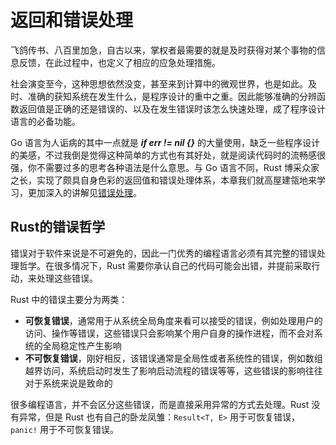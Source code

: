 # 返回和错误处理

飞鸽传书、八百里加急，自古以来，掌权者最需要的就是及时获得对某个事物的信息反馈，在此过程中，也定义了相应的应急处理措施。

社会演变至今，这种思想依然没变，甚至来到计算中的微观世界，也是如此。及时、准确的获知系统在发生什么，是程序设计的重中之重。因此能够准确的分辨函数返回值是正确的还是错误的、以及在发生错误时该怎么快速处理，成了程序设计语言的必备功能。

Go 语言为人诟病的其中一点就是 ***if err != nil {}*** 的大量使用，缺乏一些程序设计的美感，不过我倒是觉得这种简单的方式也有其好处，就是阅读代码时的流畅感很强，你不需要过多的思考各种语法是什么意思。与 Go 语言不同，Rust 博采众家之长，实现了颇具自身色彩的返回值和错误处理体系，本章我们就高屋建瓴地来学习，更加深入的讲解见[错误处理](https://course.rs/advance/errors.html)。

## Rust的错误哲学
错误对于软件来说是不可避免的，因此一门优秀的编程语言必须有其完整的错误处理哲学。在很多情况下，Rust 需要你承认自己的代码可能会出错，并提前采取行动，来处理这些错误。

Rust 中的错误主要分为两类：
- **可恢复错误**，通常用于从系统全局角度来看可以接受的错误，例如处理用户的访问、操作等错误，这些错误只会影响某个用户自身的操作进程，而不会对系统的全局稳定性产生影响
- **不可恢复错误**，刚好相反，该错误通常是全局性或者系统性的错误，例如数组越界访问，系统启动时发生了影响启动流程的错误等等，这些错误的影响往往对于系统来说是致命的

很多编程语言，并不会区分这些错误，而是直接采用异常的方式去处理。Rust 没有异常，但是 Rust 也有自己的卧龙凤雏：`Result<T, E>` 用于可恢复错误，`panic!` 用于不可恢复错误。

